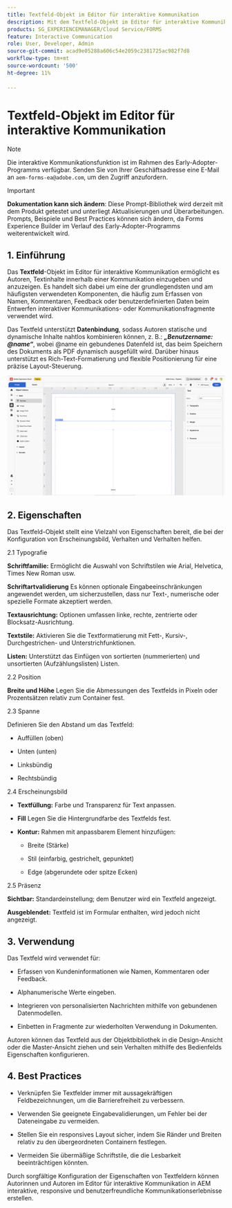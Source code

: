 ```yaml
---
title: Textfeld-Objekt im Editor für interaktive Kommunikation
description: Mit dem Textfeld-Objekt im Editor für interaktive Kommunikation in AEM Forms können Autorinnen und Autoren Textinhalte innerhalb einer Kommunikation eingeben und anzeigen.
products: SG_EXPERIENCEMANAGER/Cloud Service/FORMS
feature: Interactive Communication
role: User, Developer, Admin
source-git-commit: acad9e05288a606c54e2059c2381725ac982f7d8
workflow-type: tm+mt
source-wordcount: '500'
ht-degree: 11%

---
```



# Textfeld-Objekt im Editor für interaktive Kommunikation

>[!NOTE]
>
> Die interaktive Kommunikationsfunktion ist im Rahmen des Early-Adopter-Programms verfügbar. Senden Sie von Ihrer Geschäftsadresse eine E-Mail an `aem-forms-ea@adobe.com`, um den Zugriff anzufordern.

>[!IMPORTANT]
>
> **Dokumentation kann sich ändern**: Diese Prompt-Bibliothek wird derzeit mit dem Produkt getestet und unterliegt Aktualisierungen und Überarbeitungen. Prompts, Beispiele und Best Practices können sich ändern, da Forms Experience Builder im Verlauf des Early-Adopter-Programms weiterentwickelt wird.

## &#x200B;1. Einführung

Das **Textfeld**-Objekt im Editor für interaktive Kommunikation ermöglicht es Autoren, Textinhalte innerhalb einer Kommunikation einzugeben und anzuzeigen. Es handelt sich dabei um eine der grundlegendsten und am häufigsten verwendeten Komponenten, die häufig zum Erfassen von Namen, Kommentaren, Feedback oder benutzerdefinierten Daten beim Entwerfen interaktiver Kommunikations- oder Kommunikationsfragmente verwendet wird.

Das Textfeld unterstützt **Datenbindung**, sodass Autoren statische und dynamische Inhalte nahtlos kombinieren können, z. B.: ***„Benutzername: @name“***, wobei @name ein gebundenes Datenfeld ist, das beim Speichern des Dokuments als PDF dynamisch ausgefüllt wird. Darüber hinaus unterstützt es Rich-Text-Formatierung und flexible Positionierung für eine präzise Layout-Steuerung.

![IC-Dokument suchen](/help/forms/interactive-communication/assets/textbox.png)

## &#x200B;2. Eigenschaften

Das Textfeld-Objekt stellt eine Vielzahl von Eigenschaften bereit, die bei der Konfiguration von Erscheinungsbild, Verhalten und Verhalten helfen.

2.1 Typografie

**Schriftfamilie:** Ermöglicht die Auswahl von Schriftstilen wie Arial, Helvetica, Times New Roman usw.

**Schriftartvalidierung** Es können optionale Eingabeeinschränkungen angewendet werden, um sicherzustellen, dass nur Text-, numerische oder spezielle Formate akzeptiert werden.

**Textausrichtung:** Optionen umfassen linke, rechte, zentrierte oder Blocksatz-Ausrichtung.

**Textstile:** Aktivieren Sie die Textformatierung mit Fett-, Kursiv-, Durchgestrichen- und Unterstrichfunktionen.

**Listen:** Unterstützt das Einfügen von sortierten (nummerierten) und unsortierten (Aufzählungslisten) Listen.

2.2 Position

**Breite und Höhe** Legen Sie die Abmessungen des Textfelds in Pixeln oder Prozentsätzen relativ zum Container fest.

2.3 Spanne

Definieren Sie den Abstand um das Textfeld:

- Auffüllen (oben)

- Unten (unten)

- Linksbündig

- Rechtsbündig

2.4 Erscheinungsbild

- **Textfüllung:** Farbe und Transparenz für Text anpassen.

- **Fill** Legen Sie die Hintergrundfarbe des Textfelds fest.

- **Kontur:** Rahmen mit anpassbarem Element hinzufügen:

   - Breite (Stärke)

   - Stil (einfarbig, gestrichelt, gepunktet)

   - Edge (abgerundete oder spitze Ecken)

2.5 Präsenz

**Sichtbar:** Standardeinstellung; dem Benutzer wird ein Textfeld angezeigt.

**Ausgeblendet:** Textfeld ist im Formular enthalten, wird jedoch nicht angezeigt.



## &#x200B;3. Verwendung

Das Textfeld wird verwendet für:

- Erfassen von Kundeninformationen wie Namen, Kommentaren oder Feedback.

- Alphanumerische Werte eingeben.

- Integrieren von personalisierten Nachrichten mithilfe von gebundenen Datenmodellen.

- Einbetten in Fragmente zur wiederholten Verwendung in Dokumenten.

Autoren können das Textfeld aus der Objektbibliothek in die Design-Ansicht oder die Master-Ansicht ziehen und sein Verhalten mithilfe des Bedienfelds Eigenschaften konfigurieren.

## 4. Best Practices

- Verknüpfen Sie Textfelder immer mit aussagekräftigen Feldbezeichnungen, um die Barrierefreiheit zu verbessern.

- Verwenden Sie geeignete Eingabevalidierungen, um Fehler bei der Dateneingabe zu vermeiden.

- Stellen Sie ein responsives Layout sicher, indem Sie Ränder und Breiten relativ zu den übergeordneten Containern festlegen.

- Vermeiden Sie übermäßige Schriftstile, die die Lesbarkeit beeinträchtigen könnten.

Durch sorgfältige Konfiguration der Eigenschaften von Textfeldern können Autorinnen und Autoren im Editor für interaktive Kommunikation in AEM interaktive, responsive und benutzerfreundliche Kommunikationserlebnisse erstellen.
